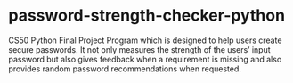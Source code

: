 # password-strength-checker-python
CS50 Python Final Project Program which is designed to help users create secure passwords. It not only measures the strength of the users’ input password but also gives feedback when a requirement is missing and also provides random password recommendations when requested.
